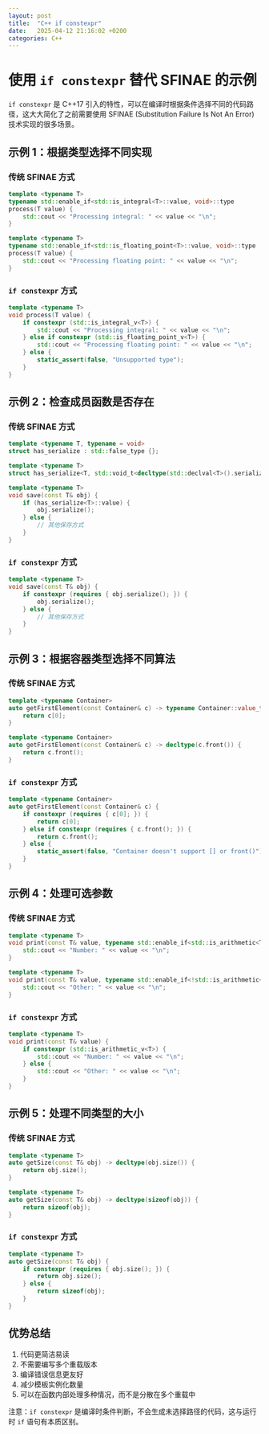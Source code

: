 ```yaml
---
layout: post
title:  "C++ if constexpr"
date:   2025-04-12 21:16:02 +0200
categories: C++
---
```


# 使用 `if constexpr` 替代 SFINAE 的示例

`if constexpr` 是 C++17 引入的特性，可以在编译时根据条件选择不同的代码路径，这大大简化了之前需要使用 SFINAE (Substitution Failure Is Not An Error) 技术实现的很多场景。

## 示例 1：根据类型选择不同实现

### 传统 SFINAE 方式
```cpp
template <typename T>
typename std::enable_if<std::is_integral<T>::value, void>::type
process(T value) {
    std::cout << "Processing integral: " << value << "\n";
}

template <typename T>
typename std::enable_if<std::is_floating_point<T>::value, void>::type
process(T value) {
    std::cout << "Processing floating point: " << value << "\n";
}
```

### `if constexpr` 方式
```cpp
template <typename T>
void process(T value) {
    if constexpr (std::is_integral_v<T>) {
        std::cout << "Processing integral: " << value << "\n";
    } else if constexpr (std::is_floating_point_v<T>) {
        std::cout << "Processing floating point: " << value << "\n";
    } else {
        static_assert(false, "Unsupported type");
    }
}
```

## 示例 2：检查成员函数是否存在

### 传统 SFINAE 方式
```cpp
template <typename T, typename = void>
struct has_serialize : std::false_type {};

template <typename T>
struct has_serialize<T, std::void_t<decltype(std::declval<T>().serialize())>> : std::true_type {};

template <typename T>
void save(const T& obj) {
    if (has_serialize<T>::value) {
        obj.serialize();
    } else {
        // 其他保存方式
    }
}
```

### `if constexpr` 方式
```cpp
template <typename T>
void save(const T& obj) {
    if constexpr (requires { obj.serialize(); }) {
        obj.serialize();
    } else {
        // 其他保存方式
    }
}
```

## 示例 3：根据容器类型选择不同算法

### 传统 SFINAE 方式
```cpp
template <typename Container>
auto getFirstElement(const Container& c) -> typename Container::value_type {
    return c[0];
}

template <typename Container>
auto getFirstElement(const Container& c) -> decltype(c.front()) {
    return c.front();
}
```

### `if constexpr` 方式
```cpp
template <typename Container>
auto getFirstElement(const Container& c) {
    if constexpr (requires { c[0]; }) {
        return c[0];
    } else if constexpr (requires { c.front(); }) {
        return c.front();
    } else {
        static_assert(false, "Container doesn't support [] or front()");
    }
}
```

## 示例 4：处理可选参数

### 传统 SFINAE 方式
```cpp
template <typename T>
void print(const T& value, typename std::enable_if<std::is_arithmetic<T>::value>::type* = nullptr) {
    std::cout << "Number: " << value << "\n";
}

template <typename T>
void print(const T& value, typename std::enable_if<!std::is_arithmetic<T>::value>::type* = nullptr) {
    std::cout << "Other: " << value << "\n";
}
```

### `if constexpr` 方式
```cpp
template <typename T>
void print(const T& value) {
    if constexpr (std::is_arithmetic_v<T>) {
        std::cout << "Number: " << value << "\n";
    } else {
        std::cout << "Other: " << value << "\n";
    }
}
```

## 示例 5：处理不同类型的大小

### 传统 SFINAE 方式
```cpp
template <typename T>
auto getSize(const T& obj) -> decltype(obj.size()) {
    return obj.size();
}

template <typename T>
auto getSize(const T& obj) -> decltype(sizeof(obj)) {
    return sizeof(obj);
}
```

### `if constexpr` 方式
```cpp
template <typename T>
auto getSize(const T& obj) {
    if constexpr (requires { obj.size(); }) {
        return obj.size();
    } else {
        return sizeof(obj);
    }
}
```

## 优势总结

1. 代码更简洁易读
2. 不需要编写多个重载版本
3. 编译错误信息更友好
4. 减少模板实例化数量
5. 可以在函数内部处理多种情况，而不是分散在多个重载中

注意：`if constexpr` 是编译时条件判断，不会生成未选择路径的代码，这与运行时 `if` 语句有本质区别。